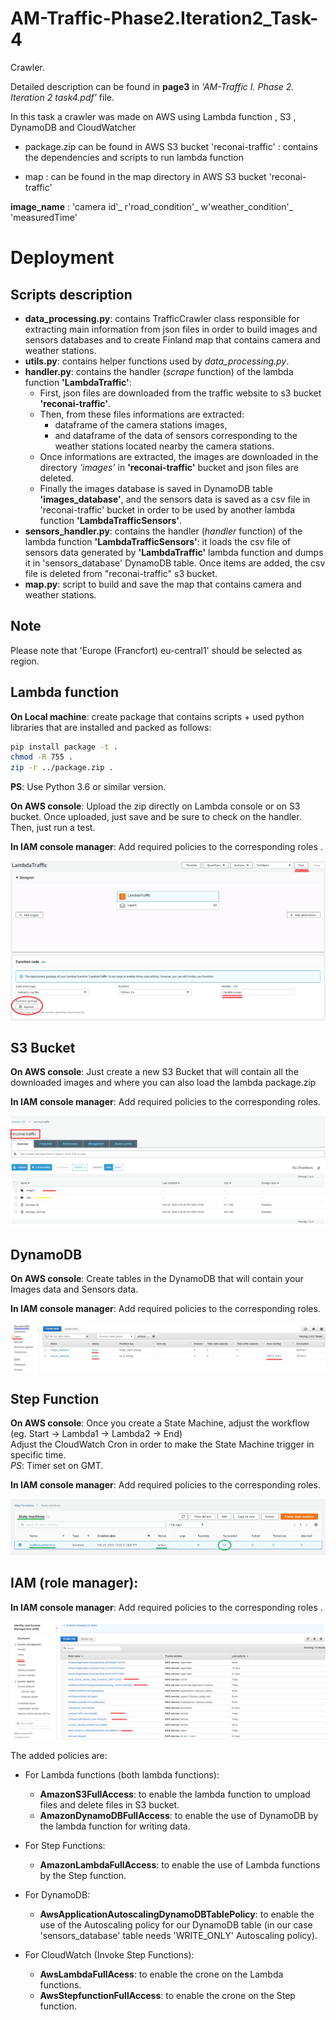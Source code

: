 # AM-Traffic-Phase2.Iteration2_Task-4
Crawler.

Detailed description can be found in **page3** in *'AM-Traffic I. Phase 2. Iteration 2 task4.pdf'* file.

In this task a crawler was made on AWS using Lambda function , S3 , DynamoDB and CloudWatcher

- package.zip can be found in AWS S3 bucket 'reconai-traffic' : contains the dependencies and scripts to run lambda function

- map : can be found in the map directory in AWS S3 bucket 'reconai-traffic'

**image_name** : 'camera id'_ r'road_condition'_ w'weather_condition'_ 'measuredTime'

# Deployment
## Scripts description
* **data_processing.py**: contains TrafficCrawler class responsible for extracting main information from json files in order to build images and sensors databases and to create Finland map that contains camera and weather stations.
* **utils.py**: contains helper functions used by *data_processing.py*.
* **handler.py**:  contains the handler (*scrape* function) of the lambda function **'LambdaTraffic'**:
  * First, json files are downloaded from the traffic website to s3 bucket **'reconai-traffic'**. 
  * Then, from these files informations are extracted: 
  	* dataframe of the camera stations images,
  	* and dataframe of the data of sensors corresponding to the weather stations located nearby the camera stations.
  * Once informations are extracted, the images are downloaded in the directory *'images'* in **'reconai-traffic'** bucket and json files are deleted.
  * Finally the images database is saved in DynamoDB table **'images_database'**, 
  and the sensors data is saved as a csv file in 'reconai-traffic' bucket in order to be used by another lambda function **'LambdaTrafficSensors'**.
 * **sensors_handler.py**: contains the handler (*handler* function) of the lambda function **'LambdaTrafficSensors'**:
	it loads the csv file of sensors data generated by **'LambdaTraffic'** lambda function and dumps it in 'sensors_database' DynamoDB table. Once items are added, the csv file is deleted from "reconai-traffic" s3 bucket.
* **map.py**: script to build and save the map that contains camera and weather stations.
## Note
Please note that 'Europe (Francfort) eu-central1' should be selected as region.
## Lambda function
**On Local machine**: create package that contains scripts + used python libraries that are installed and packed as follows:

```sh
pip install package -t .
chmod -R 755 .
zip -r ../package.zip .
```
**PS**: Use Python 3.6 or similar version.

**On AWS console**: Upload the zip directly on Lambda console or on S3 bucket. Once uploaded, just save and be sure to check on the handler. Then, just run a test.

**In IAM console manager**: Add required policies to the corresponding roles .
<p align="center">
  <img src="figures/lambda.png">
</p>

## S3 Bucket
**On AWS console**: Just create a new S3 Bucket that will contain all the downloaded images and where you can also load the lambda package.zip

**In IAM console manager**: Add required policies to the corresponding roles.
<p align="center">
  <img src="figures/s3.png">
</p>

## DynamoDB
**On AWS console**: Create tables in the DynamoDB that will contain your Images data and Sensors data.

**In IAM console manager**: Add required policies to the corresponding roles.
<p align="center">
  <img src="figures/DynamoDB.png">
</p>

## Step Function
**On AWS console**: Once you create a State Machine, adjust the workflow 
(eg. Start -> Lambda1 -> Lambda2 -> End)<br/>
Adjust the CloudWatch Cron in order to make the State Machine trigger in specific time.<br/>
*PS*: Timer set on GMT.

**In IAM console manager**: Add required policies to the corresponding roles.
<p align="center">
  <img src="figures/stepFunctions.png">
</p>

## IAM (role manager):
**In IAM console manager**: Add required policies to the corresponding roles .
<p align="center">
  <img src="figures/iam.png">
</p>
The added policies are:

* For Lambda functions (both lambda functions):
	* **AmazonS3FullAccess**: to enable the lambda function to umpload files and delete files in S3 bucket.
	* **AmazonDynamoDBFullAccess**: to enable the use of DynamoDB by the lambda function for writing data.

* For Step Functions:
	* **AmazonLambdaFullAccess**: to enable the use of Lambda functions by the Step function.
* For DynamoDB:
	* **AwsApplicationAutoscalingDynamoDBTablePolicy**:  to enable the use of the Autoscaling policy for our DynamoDB table (in our case 'sensors_database' table needs 'WRITE_ONLY' Autoscaling policy).

* For CloudWatch (Invoke Step Functions):
	* **AwsLambdaFullAcess**: to enable the crone on the Lambda functions.
	* **AwsStepfunctionFullAccess**: to enable the crone on the Step function.
